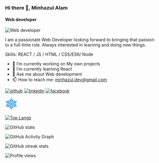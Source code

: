 <!---
- 👋 Hi, I’m Minhazul
- 👀 I’m interested in Javascript.
- 🌱 I’m currently learning React
- 📫 How to reach me minhazul.dev@gmail.com


minhazul-dev/minhazul-dev is a ✨ special ✨ repository because its `README.md` (this file) appears on your GitHub profile.
You can click the Preview link to take a look at your changes.

[![Anurag's github stats](https://github-readme-stats.vercel.app/api?username=minhazul-dev)](https://github.com/anuraghazra/github-readme-stats)

--->
### Hi there 👋, Minhazul Alam
#### Web developer
![Web developer](https://www.paragyte.com/img/React_Banner.png)

I am a passionate Web Developer looking forward to bringing that passion to a full-time role. Always interested in learning and doing new things. 

Skills:  REACT / JS / HTML / CSS/ES6/ Node

- 🔭 I’m currently working on My own projects 
- 🌱 I’m currently learning React 
- 💬 Ask me about Web development 
- 📫 How to reach me: minhazul.dev@gmail.com 


[<img src='https://cdn.jsdelivr.net/npm/simple-icons@3.0.1/icons/github.svg' alt='github' height='40'>](https://github.com/minhazul-dev)  [<img src='https://cdn.jsdelivr.net/npm/simple-icons@3.0.1/icons/linkedin.svg' alt='linkedin' height='40'>](https://www.linkedin.com/in/www.linkedin.com/in/minhazulalam/)  [<img src='https://cdn.jsdelivr.net/npm/simple-icons@3.0.1/icons/facebook.svg' alt='facebook' height='40'>](https://www.facebook.com/https://www.facebook.com/minhazulalam.moon/)  

<a href='https://archiveprogram.github.com/'><img src='https://raw.githubusercontent.com/acervenky/animated-github-badges/master/assets/acbadge.gif' width='40' height='40'></a> 

[![Top Langs](https://github-readme-stats.vercel.app/api/top-langs/?username=minhazul-dev)](https://github.com/anuraghazra/github-readme-stats)

![GitHub stats](https://github-readme-stats.vercel.app/api?username=minhazul-dev&show_icons=true&count_private=true)  

![GitHub Activity Graph](https://activity-graph.herokuapp.com/graph?username=minhazul-dev)  

![GitHub streak stats](https://github-readme-streak-stats.herokuapp.com/?user=minhazul-dev)  

![Profile views](https://gpvc.arturio.dev/minhazul-dev)  
